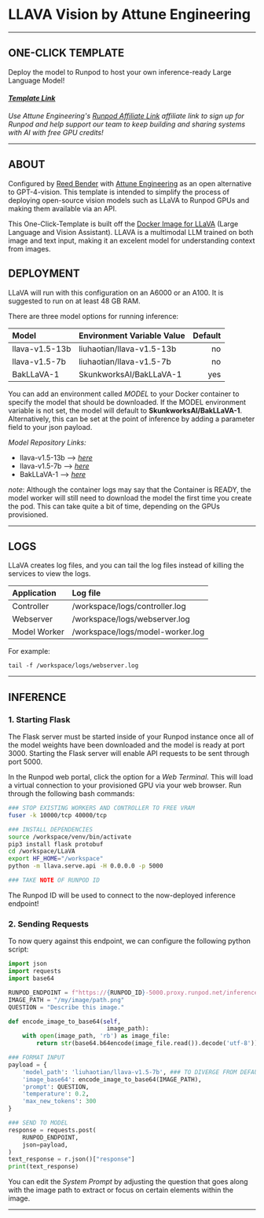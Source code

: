 # LLAVA Vision by Attune Engineering
---

## ONE-CLICK TEMPLATE
Deploy the model to Runpod to host your own inference-ready Large Language Model!

#### *[Template Link](https://runpod.io/gsc?template=aajbtuv52q&ref=zdeyr0zx)*

*Use Attune Engineering's [Runpod Affiliate Link](https://runpod.io?ref=zdeyr0zx) affiliate link to sign up for Runpod and help support our team to keep building and sharing systems with AI with free GPU credits!*

---

## ABOUT
Configured by [Reed Bender](https://reedbender.com) with [Attune Engineering](https://attuneengineering.com) as an open alternative to GPT-4-vision. This template is intended to simplify the process of deploying open-source vision models such as LLaVA to Runpod GPUs and making them available via an API.

This One-Click-Template is built off the [Docker Image for LLaVA](https://github.com/ashleykleynhans/llava-docker) (Large Language and Vision Assistant). LLAVA is a multimodal LLM trained on both image and text input, making it an excelent model for understanding context from images. 

## DEPLOYMENT

LLaVA will run with this configuration on an A6000 or an A100. It is suggested to run on at least 48 GB RAM.

There are three model options for running inference:

| Model           | Environment Variable Value | Default |
| :---------------| :------------------------- | ------: |
| llava-v1.5-13b  | liuhaotian/llava-v1.5-13b  | no      |
| llava-v1.5-7b   | liuhaotian/llava-v1.5-7b   | no      |
| BakLLaVA-1      | SkunkworksAI/BakLLaVA-1    | yes     |

You can add an environment called *MODEL* to your Docker container to specify the model that should be downloaded. If the MODEL environment variable is not set, the model will default to **SkunkworksAI/BakLLaVA-1**. Alternatively, this can be set at the point of inference by adding a parameter field to your json payload.

*Model Repository Links:*
- llava-v1.5-13b --> *[here](https://huggingface.co/liuhaotian/llava-v1.5-13b)*
- llava-v1.5-7b --> *[here](https://huggingface.co/liuhaotian/llava-v1.5-7b)*
- BakLLaVA-1 --> *[here](https://huggingface.co/SkunkworksAI/BakLLaVA-1)*

*note*: Although the container logs may say that the Container is READY, the model worker will still need to download the model the first time you create the pod. This can take quite a bit of time, depending on the GPUs provisioned.

---

## LOGS
LLaVA creates log files, and you can tail the log files instead of killing the services to view the logs.

| Application  | Log file                          |
| :----------- | :-------------------------------- |
| Controller   | /workspace/logs/controller.log    |
| Webserver    | /workspace/logs/webserver.log     |
| Model Worker | /workspace/logs/model-worker.log  |

For example:
```
tail -f /workspace/logs/webserver.log
```

---

## INFERENCE
### 1. Starting Flask
The Flask server must be started inside of your Runpod instance once all of the model weights have been downloaded and the model is ready at port 3000. Starting the Flask server will enable API requests to be sent through port 5000. 

In the Runpod web portal, click the option for a *Web Terminal*. This will load a virtual connection to your provisioned GPU via your web browser. Run through the following bash commands:

```bash
### STOP EXISTING WORKERS AND CONTROLLER TO FREE VRAM
fuser -k 10000/tcp 40000/tcp

### INSTALL DEPENDENCIES
source /workspace/venv/bin/activate
pip3 install flask protobuf
cd /workspace/LLaVA
export HF_HOME="/workspace"
python -m llava.serve.api -H 0.0.0.0 -p 5000

### TAKE NOTE OF RUNPOD ID
```
The Runpod ID will be used to connect to the now-deployed inference endpoint!

### 2. Sending Requests
To now query against this endpoint, we can configure the following python script:

```python
import json
import requests
import base64

RUNPOD_ENDPOINT = f"https://{RUNPOD_ID}-5000.proxy.runpod.net/inference"
IMAGE_PATH = "/my/image/path.png"
QUESTION = "Describe this image."

def encode_image_to_base64(self,
                            image_path):
    with open(image_path, 'rb') as image_file:
        return str(base64.b64encode(image_file.read()).decode('utf-8'))

### FORMAT INPUT
payload = {
    'model_path': 'liuhaotian/llava-v1.5-7b', ### TO DIVERGE FROM DEFAULT
    'image_base64': encode_image_to_base64(IMAGE_PATH),
    'prompt': QUESTION,
    'temperature': 0.2,
    'max_new_tokens': 300
}

### SEND TO MODEL
response = requests.post(
    RUNPOD_ENDPOINT,
    json=payload,
)
text_response = r.json()["response"]
print(text_response)
```

You can edit the *System Prompt* by adjusting the question that goes along with the image path to extract or focus on certain elements within the image. 

---
